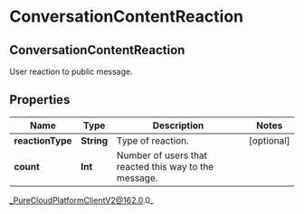 # ConversationContentReaction

## ConversationContentReaction
User reaction to public message.

## Properties

|Name | Type | Description | Notes|
|------------ | ------------- | ------------- | -------------|
| **reactionType** | **String** | Type of reaction. | [optional] |
| **count** | **Int** | Number of users that reacted this way to the message. | |



_PureCloudPlatformClientV2@162.0.0_

